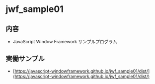 # jwf_sample01
  

## 内容
- JavaScript Window Framework サンプルプログラム

## 実働サンプル
- [https://javascript-windowframework.github.io/jwf_sample01/dist/](https://javascript-windowframework.github.io/jwf_sample01/dist/)